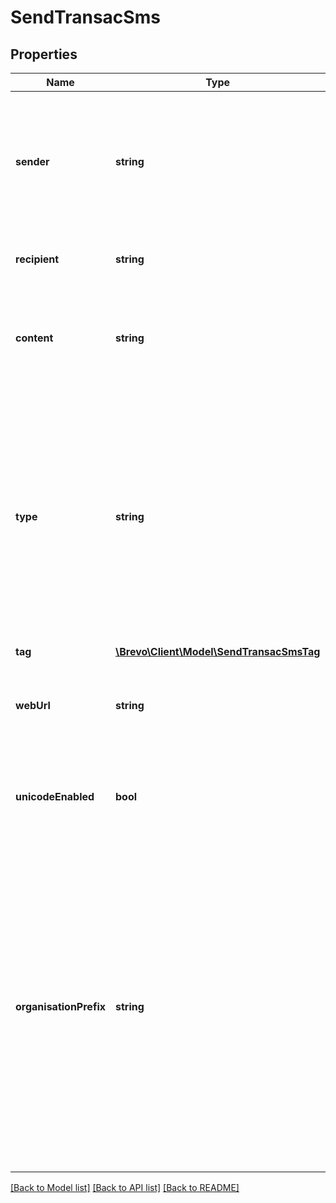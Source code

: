 # SendTransacSms

## Properties
Name | Type | Description | Notes
------------ | ------------- | ------------- | -------------
**sender** | **string** | Name of the sender. **The number of characters is limited to 11 for alphanumeric characters and 15 for numeric characters** | 
**recipient** | **string** | Mobile number to send SMS with the country code | 
**content** | **string** | Content of the message. If more than 160 characters long, will be sent as multiple text messages | 
**type** | **string** | Type of the SMS. Marketing SMS messages are those sent typically with marketing content. Transactional SMS messages are sent to individuals and are triggered in response to some action, such as a sign-up, purchase, etc. | [optional] [default to 'transactional']
**tag** | [**\Brevo\Client\Model\SendTransacSmsTag**](SendTransacSmsTag.md) |  | [optional] 
**webUrl** | **string** | Webhook to call for each event triggered by the message (delivered etc.) | [optional] 
**unicodeEnabled** | **bool** | Format of the message. It indicates whether the content should be treated as unicode or not. | [optional] [default to false]
**organisationPrefix** | **string** | A recognizable prefix will ensure your audience knows who you are. Recommended by U.S. carriers. This will be added as your Brand Name before the message content. **Prefer verifying maximum length of 160 characters including this prefix in message content to avoid multiple sending of same sms.** | [optional] 

[[Back to Model list]](../../README.md#documentation-for-models) [[Back to API list]](../../README.md#documentation-for-api-endpoints) [[Back to README]](../../README.md)

